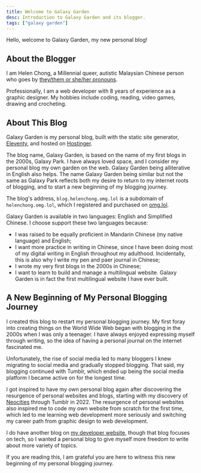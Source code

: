 ```yaml
---
title: Welcome to Galaxy Garden
desc: Introduction to Galaxy Garden and its blogger.
tags: ["galaxy garden"]
---
```


Hello, welcome to Galaxy Garden, my new personal blog!

## About the Blogger

I am Helen Chong, a Millennial queer, autistic Malaysian Chinese person who goes by [they/them or she/her pronouns](https://en.pronouns.page/@helenchong).

Professionally, I am a web developer with 8 years of experience as a graphic designer. My hobbies include coding, reading, video games, drawing and crocheting.

## About This Blog

Galaxy Garden is my personal blog, built with the static site generator, [Eleventy](https://www.11ty.dev/), and hosted on [Hostinger](https://www.hostinger.my/).

The blog name, Galaxy Garden, is based on the name of my first blogs in the 2000s, Galaxy Park. I have always loved space, and I consider my personal blog my own garden on the web. Galaxy Garden being alliterative in English also helps. The name Galaxy Garden being similar but not the same as Galaxy Park reflects both my desire to return to my internet roots of blogging, and to start a new beginning of my blogging journey.

The blog's address, `blog.helenchong.omg.lol` is a subdomain of `helenchong.omg.lol`, which I registered and purchased on [omg.lol](https://home.omg.lol/).

Galaxy Garden is available in two languages: English and Simplified Chinese. I choose support these two languages because:
- I was raised to be equally proficient in Mandarin Chinese (my native language) and English;
- I want more practice in writing in Chinese, since I have been doing most of my digital writing in English throughout my adulthood. Incidentally, this is also why I write my pen and paer journal in Chinese;
- I wrote my very first blogs in the 2000s in Chinese;
- I want to learn to build and manage a multilingual website. Galaxy Garden is in fact the first multilingual website I have ever built.

## A New Beginning of My Personal Blogging Journey

I created this blog to restart my personal blogging journey. My first foray into creating things on the World Wide Web began with blogging in the 2000s when I was only a teenager. I have always enjoyed expressing myself through writing, so the idea of having a personal journal on the internet fascinated me.

Unfortunately, the rise of social media led to many bloggers I knew migrating to social media and gradually stopped blogging. That said, my blogging continued with Tumblr, which ended up being the social media platform I became active on for the longest time.

I got inspired to have my own personal blog again after discovering the resurgence of personal websites and blogs, starting with my discovery of [Neocities](https://neocities.org/) through Tumblr in 2022. The resurgence of personal websites also inspired me to code my own website from scratch for the first time, which led to me learning web development more seriously and switching my career path from graphic design to web development.

I do have another blog on [my developer website](https://helenchong.dev/), though that blog focuses on tech, so I wanted a personal blog to give myself more freedom to write about more variety of topics.

If you are reading this, I am grateful you are here to witness this new beginning of my personal blogging journey.